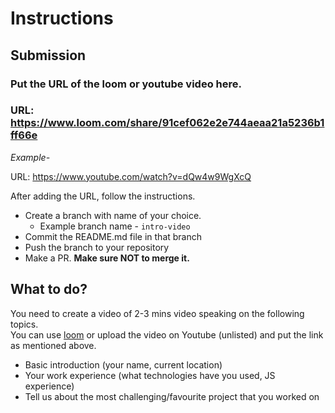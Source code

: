 # Instructions

## **Submission**

### Put the URL of the loom or youtube video here.

### URL: https://www.loom.com/share/91cef062e2e744aeaa21a5236b1ff66e

_Example-_

URL: https://www.youtube.com/watch?v=dQw4w9WgXcQ

After adding the URL, follow the instructions.

- Create a branch with name of your choice.
  - Example branch name - `intro-video`
- Commit the README.md file in that branch
- Push the branch to your repository
- Make a PR. **Make sure NOT to merge it.**

## **What to do?**

You need to create a video of 2-3 mins video speaking on the following topics.  
You can use [loom](https://www.loom.com/) or upload the video on Youtube (unlisted) and put the link as mentioned above.

- Basic introduction (your name, current location)
- Your work experience (what technologies have you used, JS experience)
- Tell us about the most challenging/favourite project that you worked on
